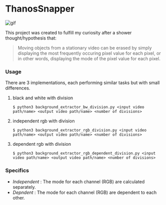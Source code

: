 # ThanosSnapper

![gif](https://github.com/ruke1ire/ThanosSnapper/blob/main/movie.gif "Thanos Snapper")

This project was created to fulfill my curiosity after a shower thought/hypothesis that:

> Moving objects from a stationary video can be erased by simply displaying the most frequently occuring pixel value for each pixel, or in other words, displaying the mode of the pixel value for each pixel.

### Usage

There are 3 implementations, each performing similar tasks but with small differences.

1. black and white with division
    ~~~
    $ python3 background_extractor_bw_division.py <input video path/name> <output video path/name> <number of divisions> 
    ~~~
2. independent rgb with division
    ~~~
    $ python3 background_extractor_rgb_division.py <input video path/name> <output video path/name> <number of divisions>
    ~~~
3. dependent rgb with division
    ~~~
    $ python3 background_extractor_rgb_dependent_division.py <input video path/name> <output video path/name> <number of divisions>
    ~~~

### Specifics

- *Independent* : The mode for each channel (RGB) are calculated separately.
- *Depndent* : The mode for each channel (RGB) are dependent to each other.

